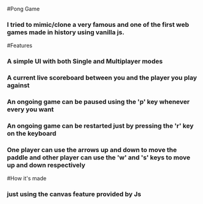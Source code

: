#Pong Game
<h3>I tried to mimic/clone a very famous and one of the first web games made in history using vanilla js.</h3>

#Features
<h3>A simple UI with both Single and Multiplayer modes</h3>
<h3>A current live scoreboard between you and the player you play against</h3>
<h3>An ongoing game can be paused using the 'p' key whenever every you want</h3>
<h3>An ongoing game can be restarted just by pressing the 'r' key on the keyboard</h3>
<h3>One player can use the arrows up and down to move the paddle and other player can use the 'w' and 's' keys to move up and down respectively</h3>

#How it's made
<h3>just using the canvas feature provided by Js</h3>
